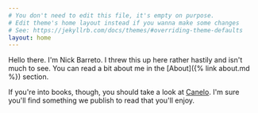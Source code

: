 ```yaml
---
# You don't need to edit this file, it's empty on purpose.
# Edit theme's home layout instead if you wanna make some changes
# See: https://jekyllrb.com/docs/themes/#overriding-theme-defaults
layout: home
---
```


Hello there. I'm Nick Barreto. I threw this up here rather hastily and isn't much to see.
You can read a bit about me in the [About]({% link about.md %}) section.

If you're into books, though, you should take a look at [Canelo](https://www.canelo.co). 
I'm sure you'll find something we publish to read that you'll enjoy.